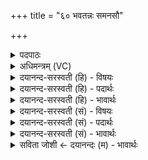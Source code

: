 +++
title = "६० भवतन्नः समनसौ"

+++
<details><summary>पदपाठः</summary>

भव॑तम्। नः॒। सम॑नसा॒विति॒ सऽम॑नसौ। सचे॑तसा॒विति॒ सऽचे॑तसौ। अ॒रे॒पसौ॑। मा। य॒ज्ञम्। हि॒ꣳसि॒ष्ट॒म्। मा। य॒ज्ञप॑ति॒मिति॑ य॒ज्ञऽप॑तिम्। जा॒त॒वे॒द॒सा॒विति॑ जातऽवेदसौ। शि॒वौ। भ॒व॒त॒म्। अ॒द्य। नः॒। ६०।
</details>

<details><summary>अधिमन्त्रम् (VC)</summary>

- दम्पती देवते
- मधुच्छन्दा ऋषिः
- आर्षी पङ्क्तिः
- पञ्चमः
</details>

<details><summary>दयानन्द-सरस्वती (हि) - विषयः</summary>

फिर सब को चाहिये कि विद्या देने लिये आप्त विद्वानों की प्रार्थना करें, इस विषय का उपदेश अगले मन्त्र में किया है ॥
</details>

<details><summary>दयानन्द-सरस्वती (हि) - पदार्थः</summary>

पदार्थान्वयभाषाः -  हे विवाह किये हुए स्त्रीपुरुषो ! तुम दोनों (नः) हम लोगों के लिये (समनसौ) एक से विचार और (सचेतसौ) एक से बोधवाले (अरेपसौ) अपराधरहित (भवतम्) हूजिये। (यज्ञम्) प्राप्त होने योग्य धर्म को (मा) मत (हिंसिष्टम्) बिगाड़ो और (यज्ञपतिम्) उपदेश से धर्म के रक्षक पुरुष को (मा) मत मारो। (अद्य) आज (नः) हमारे लिये (जातवेदसौ) सम्पूर्ण विज्ञान को प्राप्त हुए (शिवौ) मङ्गलकारी (भवतम्) हूजिये ॥६० ॥
</details>

<details><summary>दयानन्द-सरस्वती (हि) - भावार्थः</summary>

भावार्थभाषाः -  स्त्रीपुरुषजनों को चाहिये कि सत्य उपदेश और पढ़ाने के लिये सब विद्याओं से युक्त, प्रगल्भ, निष्कपट, धर्मात्मा, सत्यप्रिय पुरुषों की नित्य प्रार्थना और उन की सेवा करें और विद्वान् लोग सब के लिये ऐसा उपदेश करें कि जिससे सब धर्माचरण करनेवाले हो जावें ॥६० ॥
</details>

<details><summary>दयानन्द-सरस्वती (सं) - विषयः</summary>

पुनः सर्वैर्विद्याप्रदानायाप्ता विद्वांसः प्रार्थनीया इत्याह ॥
</details>

<details><summary>दयानन्द-सरस्वती (सं) - पदार्थः</summary>

पदार्थान्वयभाषाः -  हे विवाहितौ स्त्रीपुरुषौ ! युवां नः समनसौ सचेतसावरेपसौ भवतम्। यज्ञं मा हिंसिष्टं यज्ञपतिं मा हिंसिष्टम्। अद्य नो जातवेदसौ शिवौ भवतम् ॥६० ॥
</details>

<details><summary>दयानन्द-सरस्वती (सं) - भावार्थः</summary>

भावार्थभाषाः -  स्त्रीपुरुषजनैः सत्योपदेशायाध्यापनाय पूर्णविद्याः प्रगल्भा निष्कपटा आप्ता नित्यं प्रार्थनीयाः, विद्वांसस्तु सर्वेभ्य एवमुपदिशेयुर्यतः सर्वे धर्माचारिणः स्युः ॥६० ॥
</details>

<details><summary>सविता जोशी ← दयानन्दः (म) - भावार्थः</summary>

भावार्थभाषाः -  स्री-पुरुषांनी सत्य उपदेश करणाऱ्या, सर्व विद्यांनी युक्त, प्रगल्भ, निष्कपट, धर्मात्मा, सत्यप्रिय अशा पुरुषांची सदैव प्रार्थना करावी व सेवा करावी. विद्वान लोकांनी सर्वांना उपदेश करून धर्माचरणी बनवावे.
</details>
